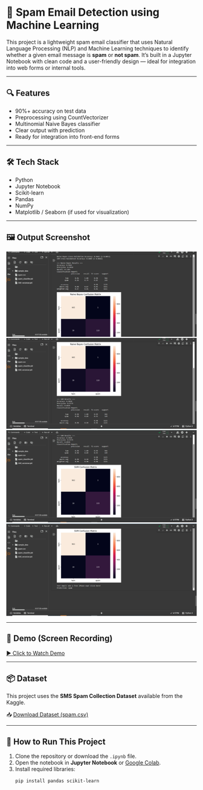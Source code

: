 # 📧 Spam Email Detection using Machine Learning

This project is a lightweight spam email classifier that uses Natural Language Processing (NLP) and Machine Learning techniques to identify whether a given email message is **spam** or **not spam**. It’s built in a Jupyter Notebook with clean code and a user-friendly design — ideal for integration into web forms or internal tools.

---

## 🔍 Features

- 90%+ accuracy on test data
- Preprocessing using CountVectorizer
- Multinomial Naive Bayes classifier
- Clear output with prediction
- Ready for integration into front-end forms

---

## 🛠️ Tech Stack

- Python
- Jupyter Notebook
- Scikit-learn
- Pandas
- NumPy
- Matplotlib / Seaborn (if used for visualization)

---

## 🖼️ Output Screenshot

![Output Screenshot 1](https://github.com/JENITH47/spam_email_detection/blob/main/2025-07-09%20(5).png)
![Output Screenshot 2](https://github.com/JENITH47/spam_email_detection/blob/main/2025-07-09%20(6).png)
![Output Screenshot 3](https://github.com/JENITH47/spam_email_detection/blob/main/2025-07-09%20(7).png)
![Output Screenshot 4](https://github.com/JENITH47/spam_email_detection/blob/main/2025-07-09%20(8).png)

---

## 🎥 Demo (Screen Recording)

[▶️ Click to Watch Demo](https://github.com/JENITH47/spam_email_detection/blob/main/bandicam%202025-07-09%2018-47-16-896.mp4)

---
## 📦 Dataset

This project uses the **SMS Spam Collection Dataset** available from the Kaggle.

📥 [Download Dataset (spam.csv)](https://archive.ics.uci.edu/ml/machine-learning-databases/00228/smsspamcollection.zip)

---


## 🚀 How to Run This Project

1. Clone the repository or download the `.ipynb` file.
2. Open the notebook in **Jupyter Notebook** or [Google Colab](https://colab.research.google.com/).
3. Install required libraries:
   ```bash
   pip install pandas scikit-learn
